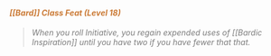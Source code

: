 #### *<span style="color:rgb(203, 123, 55)">[[Bard]] Class Feat (Level 18)</span>*

> *<span style="color:rgb(125, 125, 125)">When you roll Initiative, you regain expended uses of [[Bardic Inspiration]] until you have two if you have fewer that that.</span>*